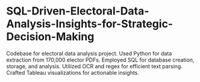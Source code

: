 # SQL-Driven-Electoral-Data-Analysis-Insights-for-Strategic-Decision-Making
Codebase for electoral data analysis project. Used Python for data extraction from 170,000 elector PDFs. Employed SQL for database creation, storage, and analysis. Utilized OCR and regex for efficient text parsing. Crafted Tableau visualizations for actionable insights.
